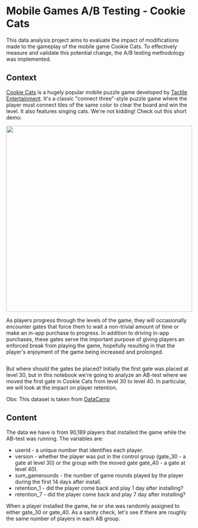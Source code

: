 # Mobile Games A/B Testing - Cookie Cats

This data analysis project aims to evaluate the impact of modifications made to the gameplay of the mobile game Cookie Cats. To effectively measure and validate this potential change, the A/B testing methodology was implemented.

## Context

<p><a href="https://www.facebook.com/cookiecatsgame">Cookie Cats</a> is a hugely popular mobile puzzle game developed by <a href="http://tactile.dk">Tactile Entertainment</a>. It's a classic "connect three"-style puzzle game where the player must connect tiles of the same color to clear the board and win the level. It also features singing cats. We're not kidding! Check out this short demo:</p>
<p><a href="https://youtu.be/GaP5f0jVTWE"><img src="https://assets.datacamp.com/production/project_184/img/cookie_cats_video.jpeg" style="width: 500px"></a></p>
<p>As players progress through the levels of the game, they will occasionally encounter gates that force them to wait a non-trivial amount of time or make an in-app purchase to progress. In addition to driving in-app purchases, these gates serve the important purpose of giving players an enforced break from playing the game, hopefully resulting in that the player's enjoyment of the game being increased and prolonged.</p>
<p><img src="https://assets.datacamp.com/production/project_184/img/cc_gates.png" alt></p>
<p>But where should the gates be placed? Initially the first gate was placed at level 30, but in this notebook we're going to analyze an AB-test where we moved the first gate in Cookie Cats from level 30 to level 40. In particular, we will look at the impact on player retention. </p>

Obs: This dataset is taken from <a href="https://app.datacamp.com/learn/projects/184">DataCamp</a>

## Content

The data we have is from 90,189 players that installed the game while the AB-test was running. The variables are:

- userid - a unique number that identifies each player.
- version - whether the player was put in the control group (gate_30 - a gate at level 30) or the group with the moved gate gate_40 - a gate at level 40).
- sum_gamerounds - the number of game rounds played by the player during the first 14 days after install.
- retention_1  - did the player come back and play 1 day after installing?
- retention_7 - did the player come back and play 7 day after installing?

When a player installed the game, he or she was randomly assigned to either gate_30 or gate_40. As a sanity check, let's see if there are roughly the same number of players in each AB group.
